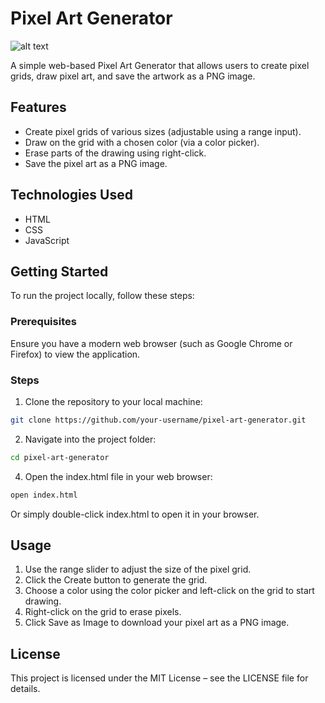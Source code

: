 # Pixel Art Generator

![alt text](https://github.com/flowdeveloping/pixelart-generator/blob/[branch]/PixelArtCreator.png?raw=true)


A simple web-based Pixel Art Generator that allows users to create pixel grids, draw pixel art, and save the artwork as a PNG image.

## Features

- Create pixel grids of various sizes (adjustable using a range input).
- Draw on the grid with a chosen color (via a color picker).
- Erase parts of the drawing using right-click.
- Save the pixel art as a PNG image.

## Technologies Used

- HTML
- CSS
- JavaScript

## Getting Started

To run the project locally, follow these steps:

### Prerequisites

Ensure you have a modern web browser (such as Google Chrome or Firefox) to view the application.

### Steps
1. Clone the repository to your local machine:
  ```bash
  git clone https://github.com/your-username/pixel-art-generator.git
  ```
   
2. Navigate into the project folder:
  ```bash
  cd pixel-art-generator
  ```
  
4. Open the index.html file in your web browser:
  ```bash
  open index.html
  ```
Or simply double-click index.html to open it in your browser.

## Usage
1. Use the range slider to adjust the size of the pixel grid.
2. Click the Create button to generate the grid.
3. Choose a color using the color picker and left-click on the grid to start drawing.
4. Right-click on the grid to erase pixels.
5. Click Save as Image to download your pixel art as a PNG image.

## License
This project is licensed under the MIT License – see the LICENSE file for details.

